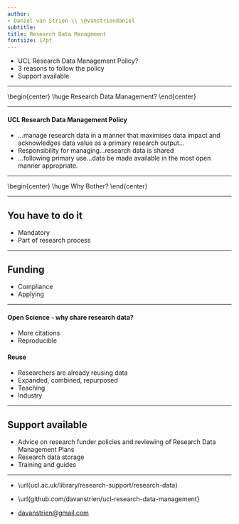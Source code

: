 ```yaml
---
author:
- Daniel van Strien \\ \@vanstriendaniel 
subtitle: 
title: Research Data Management 
fontsize: 17pt
---
```




* UCL Research Data Management Policy?
* 3 reasons to follow the policy
* Support available 

---

\begin{center}
\huge Research Data Management?
\end{center}


---

#### UCL Research Data Management Policy 


* ...manage research data in a manner that maximises data impact and acknowledges data value as a primary research output... 
* Responsibility for managing...research data is shared  
* ...following primary use...data be made available in the most open manner appropriate. 


---

\begin{center}
\huge Why Bother?
\end{center}

---

## You have to do it

* Mandatory
* Part of research process 

---

## Funding

* Compliance
* Applying

---

#### Open Science - why share research data?

* More citations
* Reproducible 

#### Reuse 
* Researchers are already reusing data
* Expanded, combined, repurposed 
* Teaching
* Industry

---

## Support available

* Advice on research funder policies and reviewing of Research Data Management Plans
* Research data storage
* Training and guides 

---

* \url{ucl.ac.uk/library/research-support/research-data}

* \url{github.com/davanstrien/ucl-research-data-management}

* davanstrien@gmail.com

